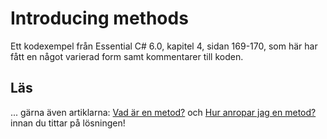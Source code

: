 # Introducing methods

Ett kodexempel från Essential C# 6.0, kapitel 4, sidan 169-170, som här har fått en något varierad form samt kommentarer till koden.

## Läs

... gärna även artiklarna: [Vad är en metod?](https://github.com/1dv024/kursinnehall/blob/master/resurser/vad-ar-en-metod.pdf "Vad är en metod?") och [Hur anropar jag en metod?](https://github.com/1dv024/kursinnehall/blob/master/resurser/hur-anropar-jag-en-metod.pdf "Hur anropas en metod?") innan du tittar på lösningen!